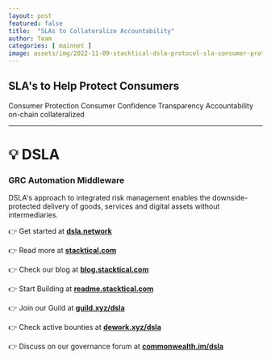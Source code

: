 ```yaml
---
layout: post
featured: false
title:  "SLAs to Collateralize Accountability"
author: Team
categories: [ mainnet ]
image: assets/img/2022-11-09-stacktical-dsla-protocol-sla-consumer-protection-blockchain-cryptocurrency-fintech-legaltech-insurtech-itsm-slm-sla-defi-nft.jpg
---
```


## SLA's to Help Protect Consumers
Consumer Protection
Consumer Confidence
Transparency
Accountability
on-chain
collateralized


---

# 💡 DSLA

### GRC Automation Middleware

DSLA's approach to integrated risk management enables the downside-protected delivery of goods, services and digital assets without intermediaries.

👉 Get started at **[dsla.network](https://dsla.network)** 

👉 Read more at [**stacktical.com**](https://stacktical.com)

👉 Check our blog at [**blog.stacktical.com**](https://blog.stacktical.com)

👉 Start Building at [**readme.stacktical.com**](https://readme.stacktical.com/developer-guide/)

👉 Join our Guild at [**guild.xyz/dsla**](https://guild.xyz/dsla)

👉 Check active bounties at [**dework.xyz/dsla**](https://dework.xyz/dsla)

👉 Discuss on our governance forum at [**commonwealth.im/dsla**](https://commonwealth.im/dsla)